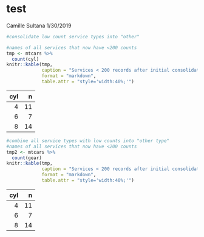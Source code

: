 test
================
Camille Sultana
1/30/2019

``` r
#consolidate low count service types into "other"

#names of all services that now have <200 counts
tmp <- mtcars %>%
  count(cyl)
knitr::kable(tmp,
             caption = "Services < 200 records after initial consolidation",
             format = "markdown",
             table.attr = "style='width:40%;'")
```

|  cyl|    n|
|----:|----:|
|    4|   11|
|    6|    7|
|    8|   14|

``` r
#combine all service types with low counts into "other type"
#names of all services that now have <200 counts
tmp2 <- mtcars %>%
  count(gear)
knitr::kable(tmp,
             caption = "Services < 200 records after initial consolidation",
             format = "markdown",
             table.attr = "style='width:40%;'")
```

|  cyl|    n|
|----:|----:|
|    4|   11|
|    6|    7|
|    8|   14|
